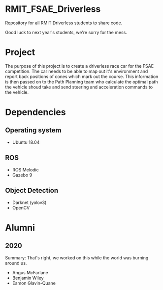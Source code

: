 # RMIT_FSAE_Driverless
Repository for all RMIT Driverless students to share code.

Good luck to next year's students, we're sorry for the mess.

# Project
The purpose of this project is to create a driverless race car for the FSAE competition. The car needs to be able to map out it's environment and report back positions of cones which mark out the course. This information is then passed on to the Path Planning team who calculate the optimal path the vehicle shoud take and send steering and acceleration commands to the vehicle.

# Dependencies
## Operating system
- Ubuntu 18.04

## ROS
- ROS Melodic
- Gazebo 9

## Object Detection
- Darknet (yolov3)
- OpenCV
# Alumni
## 2020
Summary: That's right, we worked on this while the world was burning around us.
- Angus McFarlane
- Benjamin Wiley
- Eamon Glavin-Quane
